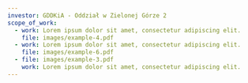 ```yaml
---
investor: GDDKiA - Oddział w Zielonej Górze 2
scope_of_work:
  - work: Lorem ipsum dolor sit amet, consectetur adipiscing elit.
    file: images/example-4.pdf
  - work: Lorem ipsum dolor sit amet, consectetur adipiscing elit.
    file: images/example-6.pdf
  - file: images/example-3.pdf
    work: Lorem ipsum dolor sit amet, consectetur adipiscing elit.
---
```


